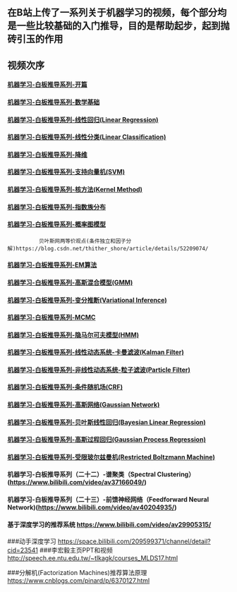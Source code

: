 ## 在B站上传了一系列关于机器学习的视频，每个部分均是一些比较基础的入门推导，目的是帮助起步，起到抛砖引玉的作用

## 视频次序
#### [机器学习-白板推导系列-开篇](https://www.bilibili.com/video/av31950221/)
#### [机器学习-白板推导系列-数学基础](https://www.bilibili.com/video/av32905863/)
#### [机器学习-白板推导系列-线性回归(Linear Regression)](https://www.bilibili.com/video/av31989606/)
#### [机器学习-白板推导系列-线性分类(Linear Classification)](https://www.bilibili.com/video/av33101528/)
#### [机器学习-白板推导系列-降维](https://www.bilibili.com/video/av32709936/)
#### [机器学习-白板推导系列-支持向量机(SVM)](https://www.bilibili.com/video/av28186618/)
#### [机器学习-白板推导系列-核方法(Kernel Method)](https://www.bilibili.com/video/av34731384/)
#### [机器学习-白板推导系列-指数族分布](https://www.bilibili.com/video/av33360526/)
#### [机器学习-白板推导系列-概率图模型](https://www.bilibili.com/video/av33545406/)
              贝叶斯网两等价观点(条件独立和因子分解)https://blog.csdn.net/thither_shore/article/details/52209074/
#### [机器学习-白板推导系列-EM算法](https://www.bilibili.com/video/av31906558/)
#### [机器学习-白板推导系列-高斯混合模型(GMM)](https://www.bilibili.com/video/av35183585/)
#### [机器学习-白板推导系列-变分推断(Variational Inference)](https://www.bilibili.com/video/av32047507/)
#### [机器学习-白板推导系列-MCMC](https://www.bilibili.com/video/av32430563/)
#### [机器学习-白板推导系列-隐马尔可夫模型(HMM)](https://www.bilibili.com/video/av32471608/)
#### [机器学习-白板推导系列-线性动态系统-卡曼滤波(Kalman Filter)](https://www.bilibili.com/video/av32563186/)
#### [机器学习-白板推导系列-非线性动态系统-粒子滤波(Particle Filter)](https://www.bilibili.com/video/av32636259/)
#### [机器学习-白板推导系列-条件随机场(CRF)](https://www.bilibili.com/video/av34444816/)
#### [机器学习-白板推导系列-高斯网络(Gaussian Network)](https://www.bilibili.com/video/av35538998/)
#### [机器学习-白板推导系列-贝叶斯线性回归(Bayesian Linear Regression)](https://www.bilibili.com/video/av35685274/)
#### [机器学习-白板推导系列-高斯过程回归(Gaussian Process Regression)](https://www.bilibili.com/video/av35626047/)
#### [机器学习-白板推导系列-受限玻尔兹曼机(Restricted Boltzmann Machine)](https://www.bilibili.com/video/av37510919/)
#### 机器学习-白板推导系列（二十二）-谱聚类（Spectral Clustering）(https://www.bilibili.com/video/av37166049/)
#### 机器学习-白板推导系列（二十三）-前馈神经网络（Feedforward Neural Network)(https://www.bilibili.com/video/av40204935/)
#### 基于深度学习的推荐系统 https://www.bilibili.com/video/av29905315/



###动手深度学习 https://space.bilibili.com/209599371/channel/detail?cid=23541
###李宏毅主页PPT和视频  http://speech.ee.ntu.edu.tw/~tlkagk/courses_MLDS17.html

###分解机(Factorization Machines)推荐算法原理 https://www.cnblogs.com/pinard/p/6370127.html
